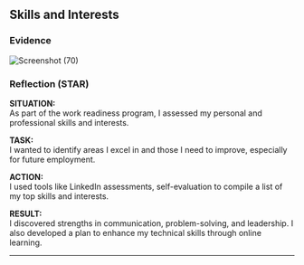 ## Skills and Interests

### Evidence
![Screenshot (70)](https://github.com/user-attachments/assets/c9e211e5-9758-40fb-bc25-36d5054ef655)


### Reflection (STAR)

**SITUATION:**  
As part of the work readiness program, I assessed my personal and professional skills and interests.

**TASK:**  
I wanted to identify areas I excel in and those I need to improve, especially for future employment.

**ACTION:**  
I used tools like LinkedIn assessments, self-evaluation to compile a list of my top skills and interests.

**RESULT:**  
I discovered strengths in communication, problem-solving, and leadership. I also developed a plan to enhance my technical skills through online learning.

---
